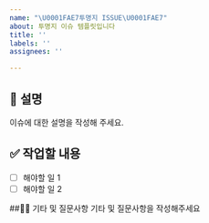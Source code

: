 ```yaml
---
name: "\U0001FAE7투명지 ISSUE\U0001FAE7"
about: 투명지 이슈 템플릿입니다
title: ''
labels: ''
assignees: ''

---
```


## 📄 설명
이슈에 대한 설명을 작성해 주세요.
      
## ✅ 작업할 내용
- [ ] 해야할 일 1
- [ ] 해야할 일 2

##🙋🏻 기타 및 질문사항
기타 및 질문사항을 작성해주세요
